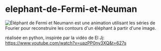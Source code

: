 # elephant-de-Fermi-et-Neuman
![Éléphant de Fermi et Neumann](./epicycles_animation.gif) est une animation utilisant les séries de Fourier pour reconstruire les contours d'un éléphant à partir d'une image.

réalisée en python, inspirée par la vidéo de El Jj: https://www.youtube.com/watch?v=uazPP0ny3XQ&t=627s 
